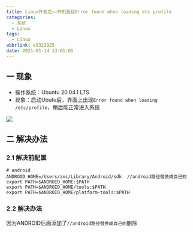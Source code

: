 ```yaml
---
title: Linux开发之——开机报错Error found when loading etc profile
categories:
  - 系统
  - Linux
tags:
  - Linux
abbrlink: e9322925
date: 2021-01-14 13:01:05
---
```

## 一 现象

* 操作系统：Ubuntu 20.04.1 LTS
* 现象：启动Ubutu后，界面上出现`Error found when loading /etc/profile`，稍后能正常进入系统

![][1]

<!--more-->

## 二 解决办法

### 2.1 解决前配置

```
# android
ANDROID_HOME=/Users/zxc/Library/Android/sdk  //android路径替换成自己的
export PATH=$ANDROID_HOME:$PATH
export PATH=$ANDROID_HOME/tools:$PATH
export PATH=$ANDROID_HOME/platform-tools:$PATH
```

### 2.2 解决办法

因为ANDROID后面添加了`//android路径替换成自己的`删除




[1]:https://cdn.jsdelivr.net/gh/PGzxc/CDN@master/blog-linux/ubuntu-error-loading-etc.png